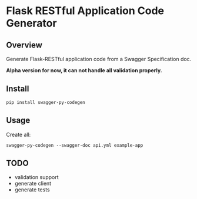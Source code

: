 # Flask RESTful Application Code Generator


## Overview

Generate Flask-RESTful application code from a Swagger Specification doc.

**Alpha version for now, it can not handle all validation properly.**


## Install

```
pip install swagger-py-codegen
```

## Usage

Create all:

```
swagger-py-codegen --swagger-doc api.yml example-app
```

## TODO

- validation support
- generate client
- generate tests
